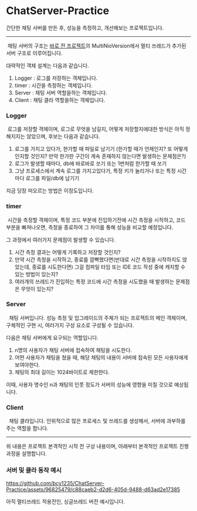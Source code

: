 # ChatServer-Practice

간단한 채팅 서버를 만든 후, 성능을 측정하고, 개선해보는 프로젝트입니다.

---

&nbsp;채팅 서버의 구조는 [바로 전 프로젝트](https://github.com/bcy1235/EchoServer-Client-Practice)의 MultiNioVersion에서 멀티 쓰레드가 추가된 서버 구조로 이루어집니다.

대략적인 객체 설계는 다음과 같습니다.

1. Logger : 로그를 저장하는 객체입니다.
2. timer : 시간을 측정하는 객체입니다.
3. Server : 채팅 서버 역할을하는 객체입니다.
4. Client : 채팅 클라 역할을하는 객체입니다.

### Logger

&nbsp;로그를 저장할 객체이며, 로그로 무엇을 남길지, 어떻게 저장할지에대한 방식은 아직 정해지지는 않았으며, 후보는 다음과 같습니다.

1. 로그를 가지고 있다가, 한가할 때 파일로 남기기 (한가할 때가 언제인지? 또 어떻게 인지할 것인지? 만약 한가한 구간이 계속 존재하지 않는다면 발생하는 문제점은?)
2. 로그가 발생할 때마다, db에 바로바로 쏘기 또는 1번처럼 한가할 때 쏘기
3. 그냥 프로세스에서 계속 로그를 가지고있다가, 특정 키가 눌리거나 또는 특정 시간마다 로그를 파일/db에 남기기

지금 당장 떠오르는 방법은 이정도입니다.

### timer

&nbsp;시간을 측정할 객체이며, 특정 코드 부분에 진입하기전에 시간 측정을 시작하고, 코드 부분을 빠져나오면, 측정을 종료하여 그 차이를 통해 성능을 비교할 예정입니다.

그 과정에서 여러가지 문제점이 발생할 수 있습니다.

1. 시간 측정 결과는 어떻게 기록하고 저장할 것인지?
2. 만약 시간 측정을 시작하고, 종료를 깜빡했다면(반대로 시간 측정을 시작하지도 않았는데, 종료를 시도한다면) 그걸 컴파일 타임 또는 IDE 코드 작성 중에 캐치할 수 있는 방법이 있는지?
3. 여러개의 쓰레드가 진입하는 특정 코드에 시간 측정을 시도했을 때 발생하는 문제점은 무엇이 있는지?

### Server

&nbsp; 채팅 서버입니다. 성능 측정 및 업그레이드의 주체가 되는 프로젝트의 메인 객체이며, 구체적인 구현 시, 여러가지 구성 요소로 구성될 수 있습니다.

다음은 채팅 서버에게 요구되는 역할입니다.

1. n명의 사용자가 채팅 서버에 접속하여 채팅을 시도한다.
2. 어떤 사용자가 채팅을 쳤을 때, 해당 채팅의 내용이 서버에 접속된 모든 사용자에게 보여야한다.
3. 채팅의 최대 길이는 1024바이트로 제한한다.

이때, 사용자 명수인 n과 채팅의 인풋 정도가 서버의 성능에 영향을 미칠 것으로 예상됩니다.

### Client

&nbsp; 채팅 클라입니다. 인위적으로 많은 프로세스 및 쓰레드를 생성해서, 서버에 과부하를 주는 역할을 합니다.

---

위 내용은 프로젝트 본격적인 시작 전 구상 내용이며, 아래부터 본격적인 프로젝트 진행 과정을 설명합니다.


### 서버 및 클라 동작 예시


https://github.com/bcy1235/ChatServer-Practice/assets/96825479/c88caeb2-d2d6-405d-9488-d63ad2e17385

아직 멀티쓰레드 적용전인, 싱글쓰레드 버전 예시입니다.

